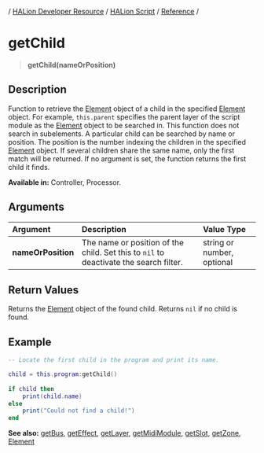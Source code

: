 / [HALion Developer Resource](../../HALion-Developer-Resource.md) / [HALion Script](./HALion-Script.md) / [Reference](./Reference.md) /

# getChild

>**getChild(nameOrPosition)**

## Description

Function to retrieve the [Element](./Element.md) object of a child in the specified [Element](./Element.md) object. For example, ``this.parent`` specifies the parent layer of the script module as the [Element](./Element.md) object to be searched in. This function does not search in subelements. A particular child can be searched by name or position. The position is the number indexing the children in the specified [Element](./Element.md) object. If several children share the same name, only the first match will be returned. If no argument is set, the function returns the first child it finds.

**Available in:** Controller, Processor.

## Arguments

|Argument|Description|Value Type|
|:-|:-|:-|
|**nameOrPosition**|The name or position of the child. Set this to ``nil`` to deactivate the search filter.|string or number, optional|

## Return Values

Returns the [Element](./Element.md) object of the found child. Returns ``nil`` if no child is found.

## Example

```lua
-- Locate the first child in the program and print its name.

child = this.program:getChild()
 
if child then
    print(child.name)
else
    print("Could not find a child!")
end
```

**See also:** [getBus](./getBus.md), [getEffect](./getEffect.md), [getLayer](./getLayer.md), [getMidiModule](./getMidiModule.md), [getSlot](./getSlot.md), [getZone](./getZone.md), [Element](./Element.md)